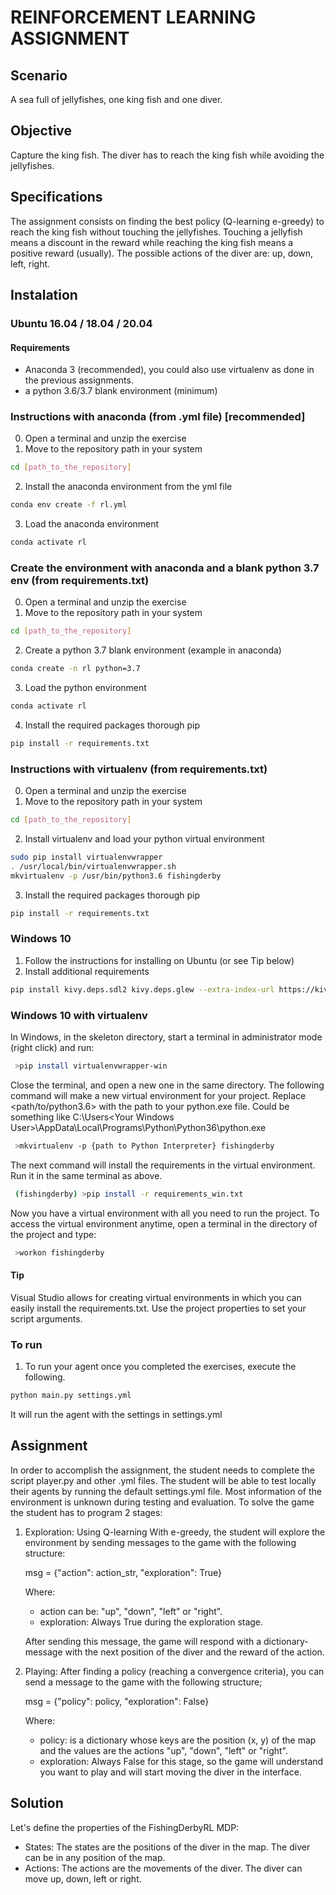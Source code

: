 # REINFORCEMENT LEARNING ASSIGNMENT

## Scenario

A sea full of jellyfishes, one king fish and one diver.

## Objective

Capture the king fish. The diver has to reach the king fish while avoiding the jellyfishes.

## Specifications

The assignment consists on finding the best policy (Q-learning e-greedy) to reach the king fish
without touching the jellyfishes. Touching a jellyfish means a discount in the reward while reaching the
king fish means a positive reward (usually).
The possible actions of the diver are: up, down, left, right.

## Instalation

### Ubuntu 16.04 / 18.04 / 20.04

#### Requirements

- Anaconda 3 (recommended), you could also use virtualenv as done in the previous assignments.
- a python 3.6/3.7 blank environment (minimum)

### Instructions with anaconda (from .yml file) [recommended]

0) Open a terminal and unzip the exercise
1) Move to the repository path in your system

```bash
cd [path_to_the_repository]
```

2) Install the anaconda environment from the yml file

```bash
conda env create -f rl.yml
```

3) Load the anaconda environment

```bash
conda activate rl
```

### Create the environment with anaconda and a  blank python 3.7 env (from requirements.txt)

0) Open a terminal and unzip the exercise
1) Move to the repository path in your system

```bash
cd [path_to_the_repository]
```

2) Create a python 3.7 blank environment (example in anaconda)

```bash
conda create -n rl python=3.7
```

3) Load the python environment

```bash
conda activate rl
```

4) Install the required packages thorough pip

```bash
pip install -r requirements.txt
```

### Instructions with virtualenv (from requirements.txt)

0) Open a terminal and unzip the exercise
1) Move to the repository path in your system

```bash
cd [path_to_the_repository]
```

2) Install virtualenv and load your python virtual environment

```bash
sudo pip install virtualenvwrapper
. /usr/local/bin/virtualenvwrapper.sh
mkvirtualenv -p /usr/bin/python3.6 fishingderby
```

3) Install the required packages thorough pip

```bash
pip install -r requirements.txt
```

### Windows 10

1) Follow the instructions for installing on Ubuntu (or see Tip below)
2) Install additional requirements

```bash
pip install kivy.deps.sdl2 kivy.deps.glew --extra-index-url https://kivy.org/downloads/packages/simple/
```

### Windows 10 with virtualenv

In Windows, in the skeleton directory, start a terminal in administrator mode (right click) and run:

```bash
 >pip install virtualenvwrapper-win
```

Close the terminal, and open a new one in the same directory.
The following command will make a new virtual environment for your project. Replace <path/to/python3.6> with
the path to your python.exe file. Could be something like C:\Users\<Your Windows User>\AppData\Local\Programs\Python\Python36\python.exe

```bash
 >mkvirtualenv -p {path to Python Interpreter} fishingderby
```

The next command will install the requirements in the virtual environment. Run it in the same terminal as above.

```bash
 (fishingderby) >pip install -r requirements_win.txt
```

Now you have a virtual environment with all you need to run the project. To access the virtual environment anytime,
open a terminal in the directory of the project and type:

```bash
 >workon fishingderby
```

#### Tip

Visual Studio allows for creating virtual environments in which you can easily install the requirements.txt. Use the project properties to set your script arguments.

### To run

1) To run your agent once you completed the exercises, execute the following.

```bash
python main.py settings.yml
```

It will run the agent with the settings in settings.yml

## Assignment

In order to accomplish the assignment, the student needs to complete the script player.py and other .yml files.
The student will be able to test locally their agents by running the default settings.yml file.
Most information of the environment is unknown during testing and evaluation.
To solve the game the student has to program 2 stages:

1) Exploration: Using Q-learning With e-greedy, the student will explore the environment by sending messages to the game
with the following structure:

    msg = {"action": action_str, "exploration": True}

    Where:
    - action can  be: "up", "down", "left" or "right".
    - exploration: Always True during the exploration stage.

    After sending this message, the game will respond with a dictionary-message with the next position of the diver and
    the reward of the action.

2) Playing: After finding a policy (reaching a convergence criteria), you can send a message to the game with the following structure;

    msg = {"policy": policy, "exploration": False}

    Where:
    - policy: is a dictionary whose keys are the position (x, y) of the map and the values are the actions
     "up", "down", "left" or "right".
    - exploration: Always False for this stage, so the game will understand you want to play and will start moving the diver in the interface.

## Solution

Let's define the properties of the FishingDerbyRL MDP:

- States: The states are the positions of the diver in the map. The diver can be in any position of the map.
- Actions: The actions are the movements of the diver. The diver can move up, down, left or right.

